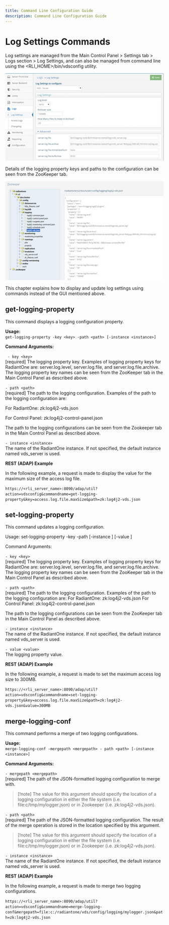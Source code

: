 ```yaml
---
title: Command Line Configuration Guide
description: Command Line Configuration Guide
---
```


# Log Settings Commands

Log settings are managed from the Main Control Panel > Settings tab > Logs section > Log Settings, and can also be managed from command line using the <RLI_HOME>/bin/vdsconfig
utility.

![Log Settings Commands ](Media/Image14.1.jpg)

Details of the logging property keys and paths to the configuration can be seen from the ZooKeeper tab.

![Zookeeper tab ](Media/Image14.2.jpg)

This chapter explains how to display and update log settings using commands instead of the GUI mentioned above.

## get-logging-property

This command displays a logging configuration property.

**Usage:**
<br>`get-logging-property -key <key> -path <path> [-instance <instance>]`

**Command Arguments:**

` - key <key>`
<br>[required] The logging property key. Examples of logging property keys for RadiantOne are: server.log.level, server.log.file, and server.log.file.archive. The logging property key names can be seen from the ZooKeeper tab in the Main Control Panel as described above.

`- path <path>`
<br>[required] The path to the logging configuration. Examples of the path to the logging configuration are:

For RadiantOne: zk:log4j2-vds.json

For Control Panel: zk:log4j2-control-panel.json

The path to the logging configurations can be seen from the Zookeeper tab in the Main Control Panel as described above.

`- instance <instance>`
<br>The name of the RadiantOne instance. If not specified, the default instance named vds_server is used.

**REST (ADAP) Example**

In the following example, a request is made to display the value for the maximum size of the access log file.

`https://<rli_server_name>:8090/adap/util?action=vdsconfig&commandname=get-logging-property&key=access.log.file.maxSize&path=zk:log4j2-vds.json`

## set-logging-property

This command updates a logging configuration.

Usage:
set-logging-property -key <key> -path <path> [-instance <instance>] [-value <value>]

Command Arguments:

`- key <key>`
<br>[required] The logging property key. Examples of logging property keys for RadiantOne are: server.log.level, server.log.file, and server.log.file.archive. The logging property key names can be seen from the ZooKeeper tab in the Main Control Panel as described above.

`- path <path>`
<br>[required] The path to the logging configuration. Examples of the path to the logging configuration are:
For RadiantOne: zk:log4j2-vds.json
For Control Panel: zk:log4j2-control-panel.json

The path to the logging configurations can be seen from the ZooKeeper tab in the Main Control Panel as described above.

`- instance <instance>`
<br>The name of the RadiantOne instance. If not specified, the default instance named vds_server is used.

`- value <value>`
<br>The logging property value.

**REST (ADAP) Example**

In the following example, a request is made to set the maximum access log size to 300MB.

`https://<rli_server_name>:8090/adap/util?action=vdsconfig&commandname=set-logging-property&key=access.log.file.maxSize&path=zk:log4j2-vds.json&value=300MB`

## merge-logging-conf

This command performs a merge of two logging configurations.

**Usage:**
<br>`merge-logging-conf -mergepath <mergepath> - path <path> [-instance <instance>]`

**Command Arguments:**

`- mergepath <mergepath>`
<br>[required] The path of the JSON-formatted logging configuration to merge with.

>[!note] The value for this argument should specify the location of a logging configuration in either the file system (i.e. file:c/tmp/mylogger.json) or in Zookeeper (i.e. zk:log4j2-vds.json).

`- path <path>`
<br>[required] The path of the JSON-formatted logging configuration. The result of the merge operation is stored in the location specified by this argument.

>[!note] The value for this argument should specify the location of a logging configuration in either the file system (i.e. file:c/tmp/mylogger.json) or in Zookeeper (i.e. zk:log4j2-vds.json).

`- instance <instance>`
<br>The name of the RadiantOne instance. If not specified, the default instance named vds_server is used.

**REST (ADAP) Example**

In the following example, a request is made to merge two logging configurations.

`https://<rli_server_name>:8090/adap/util?action=vdsconfig&commandname=merge-logging-conf&mergepath=file:c:/radiantone/vds/config/logging/mylogger.json&path=zk:log4j2-vds.json`
